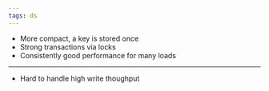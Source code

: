 ```yaml
---
tags: ds
---
```



- More compact, a key is stored once 
- Strong transactions via locks
- Consistently good performance for many loads 

---

- Hard to handle high write thoughput


